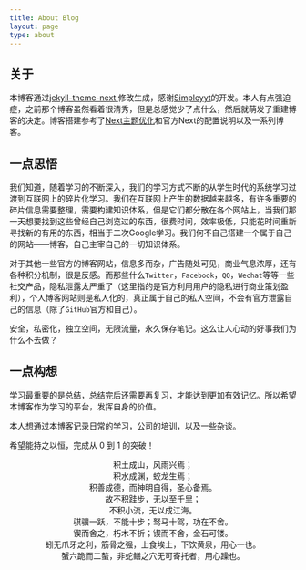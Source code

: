 ```yaml
---
title: About Blog
layout: page
type: about
---
```


## 关于

本博客通过[jekyll-theme-next ](https://github.com/Simpleyyt/jekyll-theme-next)修改生成，感谢[Simpleyyt](https://github.com/Simpleyyt)的开发。本人有点强迫症，之前那个博客虽然看着很清秀，但是总感觉少了点什么，然后就萌发了重建博客的决定。博客搭建参考了[Next主题优化](https://zhuanlan.zhihu.com/p/30836436)和官方Next的配置说明以及一系列博客。


## 一点思悟

我们知道，随着学习的不断深入，我们的学习方式不断的从学生时代的系统学习过渡到互联网上的碎片化学习。我们在互联网上产生的数据越来越多，有许多重要的碎片信息需要整理，需要构建知识体系，但是它们都分散在各个网站上，当我们那一天想要找到这些曾经自己浏览过的东西，很费时间，效率极低，只能花时间重新寻找新的有用的东西，相当于二次Google学习。我们何不自己搭建一个属于自己的网站——博客，自己主宰自己的一切知识体系。

对于其他一些官方的博客网站，信息多而杂，广告随处可见，商业气息浓厚，还有各种积分机制，很是反感。而那些什么`Twitter`，`Facebook`，`QQ`，`Wechat`等等一些社交产品，隐私泄露太严重了（这里指的是官方利用用户的隐私进行商业策划盈利），个人博客网站则是私人化的，真正属于自己的私人空间，不会有官方泄露自己的信息（除了`GitHub`官方和自己）。

安全，私密化，独立空间，无限流量，永久保存笔记。这么让人心动的好事我们为什么不去做？


## 一点构想

学习最重要的是总结，总结完后还需要再复习，才能达到更加有效记忆。所以希望本博客作为学习的平台，发挥自身的价值。

本人想通过本博客记录日常的学习，公司的培训，以及一些杂谈。

希望能持之以恒，完成从 0 到 1 的突破！

 
 
<center>积土成山，风雨兴焉；</center>
<center>积水成渊，蛟龙生焉；</center>
<center>积善成德，而神明自得，圣心备焉。</center>
<center>故不积跬步，无以至千里；</center>
<center>不积小流，无以成江海。</center>
<center>骐骥一跃，不能十步；驽马十驾，功在不舍。</center>
<center>锲而舍之，朽木不折；锲而不舍，金石可镂。</center>
<center>蚓无爪牙之利，筋骨之强，上食埃土，下饮黄泉，用心一也。</center>
<center>蟹六跪而二螯，非蛇鳝之穴无可寄托者，用心躁也。</center>
